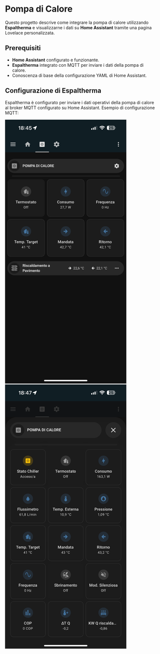 # Pompa di Calore
Questo progetto descrive come integrare la pompa di calore utilizzando **Espaltherma** e visualizzarne i dati su **Home Assistant** tramite una pagina Lovelace personalizzata.

## Prerequisiti

- **Home Assistant** configurato e funzionante.
- **Espaltherma** integrato con MQTT per inviare i dati della pompa di calore.
- Conoscenza di base della configurazione YAML di Home Assistant.

## Configurazione di Espaltherma
Espaltherma è configurato per inviare i dati operativi della pompa di calore al broker MQTT configurato su Home Assistant. Esempio di configurazione MQTT:

<img src="/packages/pompa_di_calore/screenshot/Pompa_di_Calore.PNG" alt="Gauge" width="400"/>
<img src="/packages/pompa_di_calore/screenshot/Pompa_di_Calore_2.PNG" alt="Gauge" width="400"/>
